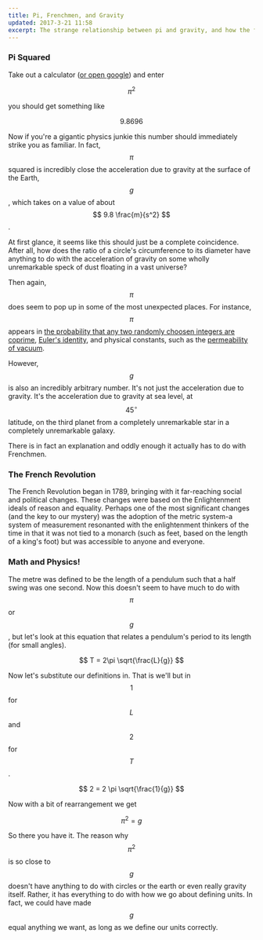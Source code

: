 ```yaml
---
title: Pi, Frenchmen, and Gravity
updated: 2017-3-21 11:58
excerpt: The strange relationship between pi and gravity, and how the french caused it
---
```


### Pi Squared

Take out a calculator ([or open google](https://www.google.com/search?q=pi+squared&oq=pi+squared&aqs=chrome..69i57j69i59j69i61l2j69i60.2193j0j1&sourceid=chrome&ie=UTF-8)) and enter 

$$ {\pi}^2 $$

you should get something like

$$ 9.8696 $$

Now if you're a gigantic physics junkie this number should immediately strike you as familiar. In fact, $$ \pi $$ squared is incredibly close the acceleration due to gravity at the surface of the Earth, $$ g $$, which takes on a value of about $$ 9.8 \frac{m}{s^2} $$. 

At first glance, it seems like this should just be a complete coincidence. After all, how does the ratio of a circle's circumference to its diameter have anything to do with the acceleration of gravity on some wholly unremarkable speck of dust floating in a vast universe?

Then again, $$ \pi $$ does seem to pop up in some of the most unexpected places. For instance, $$ \pi $$ appears in [the probability that any two randomly choosen integers are coprime](https://www.youtube.com/watch?v=RZBhSi_PwHU&t=639s), [Euler's identity](https://en.wikipedia.org/wiki/Euler's_identity), and physical constants, such as the [permeability of vacuum](https://en.wikipedia.org/wiki/Permeability_(electromagnetism)).

However, $$ g $$ is also an incredibly arbitrary number. It's not just the acceleration due to gravity. It's the acceleration due to gravity at sea level, at $$ 45^{\circ} $$ latitude, on the third planet from a completely unremarkable star in a completely unremarkable galaxy.

There is in fact an explanation and oddly enough it actually has to do with Frenchmen.

### The French Revolution

The French Revolution began in 1789, bringing with it far-reaching social and political changes. These changes were based on the Enlightenment ideals of reason and equality. Perhaps one of the most significant changes (and the key to our mystery) was the adoption of the metric system-a system of measurement resonanted with the enlightenment thinkers of the time in that it was not tied to a monarch (such as feet, based on the length of a king's foot) but was accessible to anyone and everyone.

### Math and Physics!

The metre was defined to be the length of a pendulum such that a half swing was one second. Now this doesn't seem to have much to do with $$ \pi $$ or $$ g $$, but let's look at this equation that relates a pendulum's period to its length (for small angles).

$$ T = 2\pi \sqrt{\frac{L}{g}} $$

Now let's substitute our definitions in. That is we'll but in $$ 1 $$ for $$ L $$ and $$ 2 $$ for $$ T $$.

$$ 2 = 2 \pi \sqrt{\frac{1}{g}} $$

Now with a bit of rearrangement we get

$$ \pi^2 = g $$

So there you have it. The reason why $$ \pi^2 $$ is so close to $$ g $$ doesn't have anything to do with circles or the earth or even really gravity itself. Rather, it has everything to do with how we go about defining units. In fact, we could have made $$ g $$ equal anything we want, as long as we define our units correctly.
